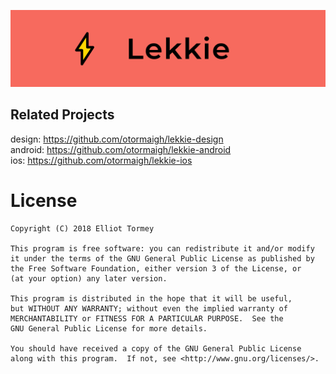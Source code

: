 ![Header](./misc/github_header.png)

Related Projects
----------------
  design: https://github.com/otormaigh/lekkie-design<br/>
  android: https://github.com/otormaigh/lekkie-android<br/>
  ios: https://github.com/otormaigh/lekkie-ios

License
=======
    Copyright (C) 2018 Elliot Tormey

    This program is free software: you can redistribute it and/or modify
    it under the terms of the GNU General Public License as published by
    the Free Software Foundation, either version 3 of the License, or
    (at your option) any later version.

    This program is distributed in the hope that it will be useful,
    but WITHOUT ANY WARRANTY; without even the implied warranty of
    MERCHANTABILITY or FITNESS FOR A PARTICULAR PURPOSE.  See the
    GNU General Public License for more details.

    You should have received a copy of the GNU General Public License
    along with this program.  If not, see <http://www.gnu.org/licenses/>.
